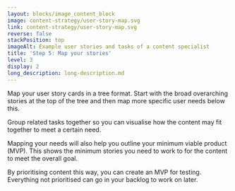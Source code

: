 ```yaml
---
layout: blocks/image_content_block
image: content-strategy/user-story-map.svg
link: content-strategy/user-story-map.svg
reverse: false
stackPosition: top
imageAlt: Example user stories and tasks of a content specialist
title: 'Step 5: Map your stories'
level: 3
display: 2
long_description: long-description.md
---
```


Map your user story cards in a tree format. Start with the broad overarching stories at the top of the tree and then map more specific user needs below this.

Group related tasks together so you can visualise how the content may fit together to meet a certain need.

Mapping your needs will also help you outline your minimum viable product (MVP). This shows the minimum stories you need to work to for the content to meet the overall goal.

By prioritising content this way, you can create an MVP for testing. Everything not prioritised can go in your backlog to work on later.



